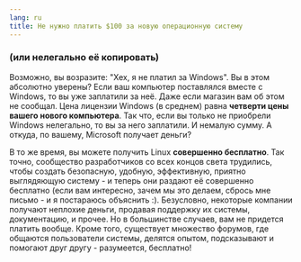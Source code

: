 ```yaml
---
lang: ru
title: Не нужно платить $100 за новую операционную систему 
---
```


<h3>(или нелегально её копировать)</h3>

Возможно, вы возразите: "Хех, я не платил за Windows". Вы в этом абсолютно уверены?
Если ваш компьютер поставлялся вместе с Windows, то вы уже заплатили за неё. Даже если
магазин вам об этом не сообщал. Цена лицензии Windows (в среднем) равна <b>четверти цены
вашего нового компьютера</b>. Так что, если вы только не приобрели Windows нелегально,
то вы за него заплатили. И немалую сумму. А откуда, по вашему, Microsoft получает деньги? 

В то же время, вы можете получить Linux <b>совершенно бесплатно</b>. Так точно,
сообщество разработчиков со всех концов света трудились, чтобы создать безопасную,
удобную, эффективную, приятно выглядяющую систему - и теперь они раздают её совершенно бесплатно
(если вам интересно, зачем мы это делаем, сбрось мне письмо - и я постараюсь объяснить :). 
Безусловно, некоторые компании получают неплохие деньги, продавая поддержку их системы,
документацию, и прочее. Но в большинстве случаев, вам не придется платить вообще. Кроме
того, существует множество форумов, где общаются пользователи системы, делятся
опытом, подсказывают и помогают друг другу - разумеется, бесплатно! 




